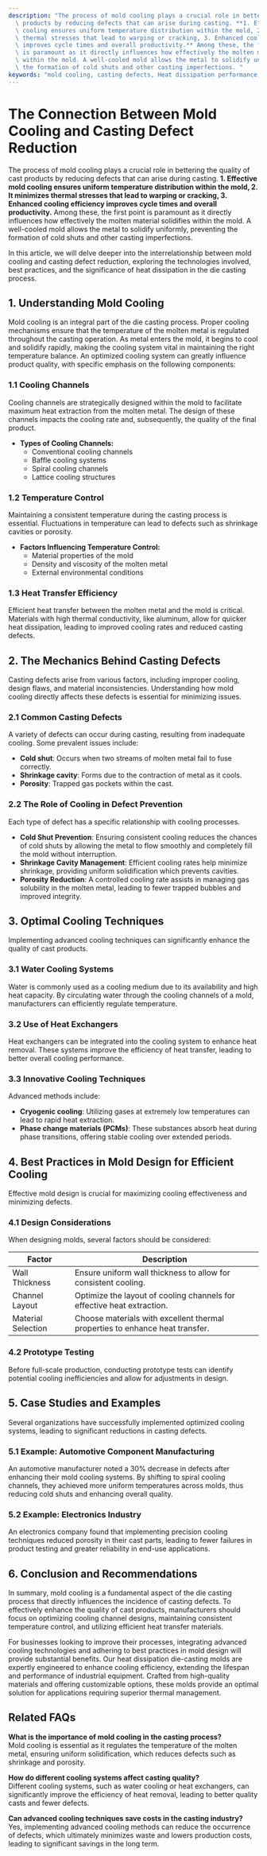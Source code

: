 ```yaml
---
description: "The process of mold cooling plays a crucial role in bettering the quality of cast\
  \ products by reducing defects that can arise during casting. **1. Effective mold\
  \ cooling ensures uniform temperature distribution within the mold, 2. It minimizes\
  \ thermal stresses that lead to warping or cracking, 3. Enhanced cooling efficiency\
  \ improves cycle times and overall productivity.** Among these, the first point\
  \ is paramount as it directly influences how effectively the molten material solidifies\
  \ within the mold. A well-cooled mold allows the metal to solidify uniformly, preventing\
  \ the formation of cold shuts and other casting imperfections. "
keywords: "mold cooling, casting defects, Heat dissipation performance, Die casting process"
---
```

# The Connection Between Mold Cooling and Casting Defect Reduction

The process of mold cooling plays a crucial role in bettering the quality of cast products by reducing defects that can arise during casting. **1. Effective mold cooling ensures uniform temperature distribution within the mold, 2. It minimizes thermal stresses that lead to warping or cracking, 3. Enhanced cooling efficiency improves cycle times and overall productivity.** Among these, the first point is paramount as it directly influences how effectively the molten material solidifies within the mold. A well-cooled mold allows the metal to solidify uniformly, preventing the formation of cold shuts and other casting imperfections. 

In this article, we will delve deeper into the interrelationship between mold cooling and casting defect reduction, exploring the technologies involved, best practices, and the significance of heat dissipation in the die casting process.

## **1. Understanding Mold Cooling**

Mold cooling is an integral part of the die casting process. Proper cooling mechanisms ensure that the temperature of the molten metal is regulated throughout the casting operation. As metal enters the mold, it begins to cool and solidify rapidly, making the cooling system vital in maintaining the right temperature balance. An optimized cooling system can greatly influence product quality, with specific emphasis on the following components:

### **1.1 Cooling Channels**

Cooling channels are strategically designed within the mold to facilitate maximum heat extraction from the molten metal. The design of these channels impacts the cooling rate and, subsequently, the quality of the final product. 

- **Types of Cooling Channels:**
  - Conventional cooling channels
  - Baffle cooling systems
  - Spiral cooling channels
  - Lattice cooling structures

### **1.2 Temperature Control**

Maintaining a consistent temperature during the casting process is essential. Fluctuations in temperature can lead to defects such as shrinkage cavities or porosity. 

- **Factors Influencing Temperature Control:**
  - Material properties of the mold
  - Density and viscosity of the molten metal
  - External environmental conditions

### **1.3 Heat Transfer Efficiency**

Efficient heat transfer between the molten metal and the mold is critical. Materials with high thermal conductivity, like aluminum, allow for quicker heat dissipation, leading to improved cooling rates and reduced casting defects.

## **2. The Mechanics Behind Casting Defects**

Casting defects arise from various factors, including improper cooling, design flaws, and material inconsistencies. Understanding how mold cooling directly affects these defects is essential for minimizing issues.

### **2.1 Common Casting Defects**

A variety of defects can occur during casting, resulting from inadequate cooling. Some prevalent issues include:

- **Cold shut**: Occurs when two streams of molten metal fail to fuse correctly.
- **Shrinkage cavity**: Forms due to the contraction of metal as it cools.
- **Porosity**: Trapped gas pockets within the cast.

### **2.2 The Role of Cooling in Defect Prevention**

Each type of defect has a specific relationship with cooling processes. 

- **Cold Shut Prevention**: Ensuring consistent cooling reduces the chances of cold shuts by allowing the metal to flow smoothly and completely fill the mold without interruption. 
- **Shrinkage Cavity Management**: Efficient cooling rates help minimize shrinkage, providing uniform solidification which prevents cavities.
- **Porosity Reduction**: A controlled cooling rate assists in managing gas solubility in the molten metal, leading to fewer trapped bubbles and improved integrity.

## **3. Optimal Cooling Techniques**

Implementing advanced cooling techniques can significantly enhance the quality of cast products. 

### **3.1 Water Cooling Systems**

Water is commonly used as a cooling medium due to its availability and high heat capacity. By circulating water through the cooling channels of a mold, manufacturers can efficiently regulate temperature.

### **3.2 Use of Heat Exchangers**

Heat exchangers can be integrated into the cooling system to enhance heat removal. These systems improve the efficiency of heat transfer, leading to better overall cooling performance.

### **3.3 Innovative Cooling Techniques**

Advanced methods include:
- **Cryogenic cooling**: Utilizing gases at extremely low temperatures can lead to rapid heat extraction.
- **Phase change materials (PCMs)**: These substances absorb heat during phase transitions, offering stable cooling over extended periods.

## **4. Best Practices in Mold Design for Efficient Cooling**

Effective mold design is crucial for maximizing cooling effectiveness and minimizing defects.

### **4.1 Design Considerations**

When designing molds, several factors should be considered:

| Factor | Description |
|--------|-------------|
| Wall Thickness | Ensure uniform wall thickness to allow for consistent cooling. |
| Channel Layout | Optimize the layout of cooling channels for effective heat extraction. |
| Material Selection | Choose materials with excellent thermal properties to enhance heat transfer. |

### **4.2 Prototype Testing**

Before full-scale production, conducting prototype tests can identify potential cooling inefficiencies and allow for adjustments in design. 

## **5. Case Studies and Examples**

Several organizations have successfully implemented optimized cooling systems, leading to significant reductions in casting defects.

### **5.1 Example: Automotive Component Manufacturing**

An automotive manufacturer noted a 30% decrease in defects after enhancing their mold cooling systems. By shifting to spiral cooling channels, they achieved more uniform temperatures across molds, thus reducing cold shuts and enhancing overall quality.

### **5.2 Example: Electronics Industry**

An electronics company found that implementing precision cooling techniques reduced porosity in their cast parts, leading to fewer failures in product testing and greater reliability in end-use applications.

## **6. Conclusion and Recommendations**

In summary, mold cooling is a fundamental aspect of the die casting process that directly influences the incidence of casting defects. To effectively enhance the quality of cast products, manufacturers should focus on optimizing cooling channel designs, maintaining consistent temperature control, and utilizing efficient heat transfer materials. 

For businesses looking to improve their processes, integrating advanced cooling technologies and adhering to best practices in mold design will provide substantial benefits. Our heat dissipation die-casting molds are expertly engineered to enhance cooling efficiency, extending the lifespan and performance of industrial equipment. Crafted from high-quality materials and offering customizable options, these molds provide an optimal solution for applications requiring superior thermal management.

## Related FAQs

**What is the importance of mold cooling in the casting process?**  
Mold cooling is essential as it regulates the temperature of the molten metal, ensuring uniform solidification, which reduces defects such as shrinkage and porosity.

**How do different cooling systems affect casting quality?**  
Different cooling systems, such as water cooling or heat exchangers, can significantly improve the efficiency of heat removal, leading to better quality casts and fewer defects.

**Can advanced cooling techniques save costs in the casting industry?**  
Yes, implementing advanced cooling methods can reduce the occurrence of defects, which ultimately minimizes waste and lowers production costs, leading to significant savings in the long term.
